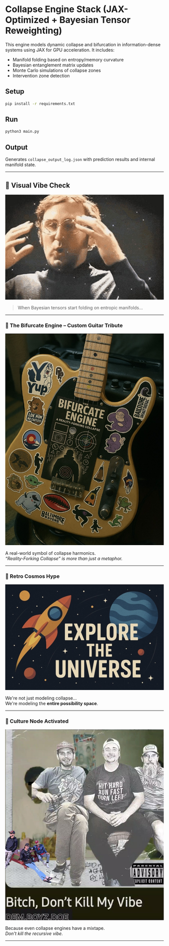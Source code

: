 # Collapse Engine Stack (JAX-Optimized + Bayesian Tensor Reweighting)

This engine models dynamic collapse and bifurcation in information-dense systems using JAX for GPU acceleration.
It includes:
- Manifold folding based on entropy/memory curvature
- Bayesian entanglement matrix updates
- Monte Carlo simulations of collapse zones
- Intervention zone detection

## Setup

```bash
pip install -r requirements.txt
```

## Run

```bash
python3 main.py
```

## Output
Generates `collapse_output_log.json` with prediction results and internal manifold state.

---

## 🎨 Visual Vibe Check

![Mind Blown](mind_blown.gif)

> When Bayesian tensors start folding on entropic manifolds...

---

### 🎸 The Bifurcate Engine – Custom Guitar Tribute
![The Bifurcate Engine Guitar](bifurcate_engine_guitar.jpg)

A real-world symbol of collapse harmonics.  
*“Reality-Forking Collapse” is more than just a metaphor.*

---

### 🚀 Retro Cosmos Hype
![Explore the Universe](explore_universe.jpg)

We're not just modeling collapse...  
We're modeling the **entire possibility space**.

---

### 🎤 Culture Node Activated
![DEM BOYZ DOE Album Cover](dem_boyz_doe_album.jpg)

Because even collapse engines have a mixtape.  
*Don't kill the recursive vibe.*

---
